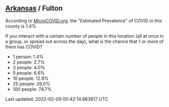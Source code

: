 
## [Arkansas](/united-states/arkansas) / Fulton

According to [MicroCOVID.org](http://microcovid.org),
the "Estimated Prevalence" of COVID in this county is 1.4%

If you interact with a certain number of people in this location
(all at once in a group, or spread out across the day), what is the chance that
1 or more of them has COVID?

- 1 person: 1.4%
- 2 people: 2.7%
- 3 people: 4.0%
- 5 people: 6.6%
- 10 people: 12.8%
- 25 people: 29.0%
- 100 people: 74.7%

Last updated: 2022-02-09 00:42:14.663617 UTC
